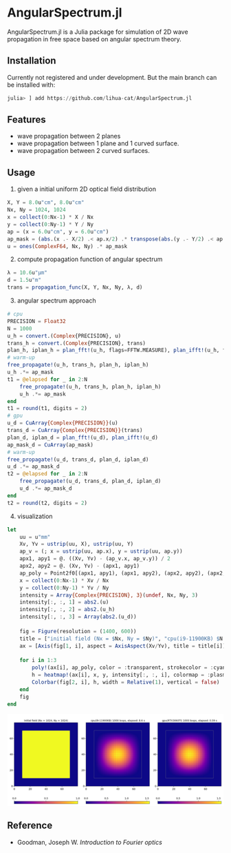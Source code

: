 # AngularSpectrum.jl

AngularSpectrum.jl is a Julia package for simulation of 2D wave propagation in free space based on angular spectrum theory.

## Installation
Currently not registered and under development. But the main branch can be installed with:
```julia
julia> ] add https://github.com/lihua-cat/AngularSpectrum.jl
```

## Features
* wave propagation between 2 planes
* wave propagation between 1 plane and 1 curved surface.
* wave propagation between 2 curved surfaces.

## Usage
1. given a initial uniform 2D optical field distribution
```julia
X, Y = 8.0u"cm", 8.0u"cm"
Nx, Ny = 1024, 1024
x = collect(0:Nx-1) * X / Nx
y = collect(0:Ny-1) * Y / Ny
ap = (x = 6.0u"cm", y = 6.0u"cm")
ap_mask = (abs.(x .- X/2) .< ap.x/2) .* transpose(abs.(y .- Y/2) .< ap.y/2) 
u = ones(ComplexF64, Nx, Ny) .* ap_mask
```
2. compute propagation function of angular spectrum
```julia
λ = 10.6u"μm"
d = 1.5u"m"
trans = propagation_func(X, Y, Nx, Ny, λ, d)
```
3. angular spectrum approach
```julia
# cpu
PRECISION = Float32
N = 1000
u_h = convert.(Complex{PRECISION}, u)
trans_h = convert.(Complex{PRECISION}, trans)
plan_h, iplan_h = plan_fft!(u_h, flags=FFTW.MEASURE), plan_ifft!(u_h, flags=FFTW.MEASURE)
# warm-up
free_propagate!(u_h, trans_h, plan_h, iplan_h)
u_h .*= ap_mask
t1 = @elapsed for _ in 2:N
    free_propagate!(u_h, trans_h, plan_h, iplan_h)
    u_h .*= ap_mask
end
t1 = round(t1, digits = 2)
# gpu
u_d = CuArray{Complex{PRECISION}}(u)
trans_d = CuArray{Complex{PRECISION}}(trans)
plan_d, iplan_d = plan_fft!(u_d), plan_ifft!(u_d)
ap_mask_d = CuArray(ap_mask)
# warm-up
free_propagate!(u_d, trans_d, plan_d, iplan_d)
u_d .*= ap_mask_d
t2 = @elapsed for _ in 2:N
    free_propagate!(u_d, trans_d, plan_d, iplan_d)
    u_d .*= ap_mask_d
end
t2 = round(t2, digits = 2)
```
4. visualization
```julia
let
    uu = u"mm"
    Xv, Yv = ustrip(uu, X), ustrip(uu, Y)
    ap_v = (; x = ustrip(uu, ap.x), y = ustrip(uu, ap.y))
    apx1, apy1 = @. ((Xv, Yv) - (ap_v.x, ap_v.y)) / 2
    apx2, apy2 = @. (Xv, Yv) - (apx1, apy1)
    ap_poly = Point2f0[(apx1, apy1), (apx1, apy2), (apx2, apy2), (apx2, apy1)]
    x = collect(0:Nx-1) * Xv / Nx
    y = collect(0:Ny-1) * Yv / Ny
    intensity = Array{Complex{PRECISION}, 3}(undef, Nx, Ny, 3)
    intensity[:, :, 1] = abs2.(u)
    intensity[:, :, 2] = abs2.(u_h)
    intensity[:, :, 3] = Array(abs2.(u_d))

    fig = Figure(resolution = (1400, 600))
    title = ["initial field (Nx = $Nx, Ny = $Ny)", "cpu(i9-11900KB) $N loops, elapsed: $t1 s", "gpu(RTX3060Ti) $N loops, elapsed: $t2 s"]
    ax = [Axis(fig[1, i], aspect = AxisAspect(Xv/Yv), title = title[i]) for i in 1:3]

    for i in 1:3
        poly!(ax[i], ap_poly, color = :transparent, strokecolor = :cyan, strokewidth = 1)
        h = heatmap!(ax[i], x, y, intensity[:, :, i], colormap = :plasma)
        Colorbar(fig[2, i], h, width = Relative(1), vertical = false)
    end
    fig
end
```
![](examples/usage.png)

## Reference
* Goodman, Joseph W. *Introduction to Fourier optics*